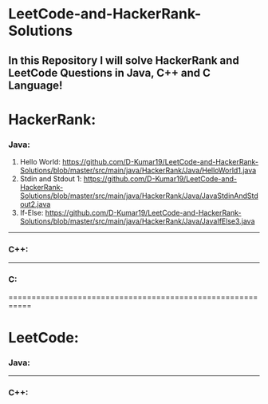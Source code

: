 # LeetCode-and-HackerRank-Solutions
## In this Repository I will solve HackerRank and LeetCode Questions in Java, C++ and C Language!

# HackerRank:
### Java:
  1) Hello World: https://github.com/D-Kumar19/LeetCode-and-HackerRank-Solutions/blob/master/src/main/java/HackerRank/Java/HelloWorld1.java
  2) Stdin and Stdout 1: https://github.com/D-Kumar19/LeetCode-and-HackerRank-Solutions/blob/master/src/main/java/HackerRank/Java/JavaStdinAndStdout2.java
  3) If-Else: https://github.com/D-Kumar19/LeetCode-and-HackerRank-Solutions/blob/master/src/main/java/HackerRank/Java/JavaIfElse3.java

***
### C++:

***
### C:

===========================================================
# LeetCode: 
### Java:

***
### C++:
